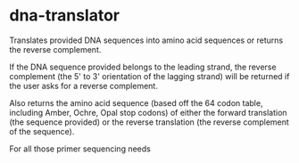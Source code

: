 # dna-translator
Translates provided DNA sequences into amino acid sequences or returns the reverse complement.

If the DNA sequence provided belongs to the leading strand, the reverse complement (the 5' to 3' orientation of the lagging strand)
will be returned if the user asks for a reverse complement.

Also returns the amino acid sequence (based off the 64 codon table, including Amber, Ochre, Opal stop codons) of either the
forward translation (the sequence provided) or the reverse translation (the reverse complement of the sequence).

For all those primer sequencing needs
